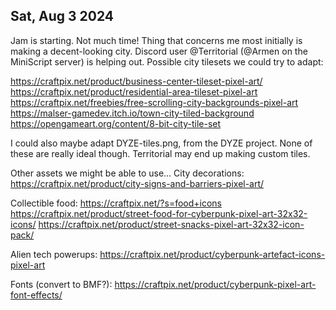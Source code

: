 ## Sat, Aug 3 2024

Jam is starting.  Not much time!  Thing that concerns me most initially is making a decent-looking city.  Discord user @Territorial (@Armen on the MiniScript server) is helping out.  Possible city tilesets we could try to adapt:

https://craftpix.net/product/business-center-tileset-pixel-art/
https://craftpix.net/product/residential-area-tileset-pixel-art
https://craftpix.net/freebies/free-scrolling-city-backgrounds-pixel-art
https://malser-gamedev.itch.io/town-city-tiled-background
https://opengameart.org/content/8-bit-city-tile-set

I could also maybe adapt DYZE-tiles.png, from the DYZE project.  None of these are really ideal though.  Territorial may end up making custom tiles.

Other assets we might be able to use...
City decorations:
 https://craftpix.net/product/city-signs-and-barriers-pixel-art/

Collectible food:
 https://craftpix.net/?s=food+icons
 https://craftpix.net/product/street-food-for-cyberpunk-pixel-art-32x32-icons/
 https://craftpix.net/product/street-snacks-pixel-art-32x32-icon-pack/
 
Alien tech powerups:
 https://craftpix.net/product/cyberpunk-artefact-icons-pixel-art

Fonts (convert to BMF?):
 https://craftpix.net/product/cyberpunk-pixel-art-font-effects/

